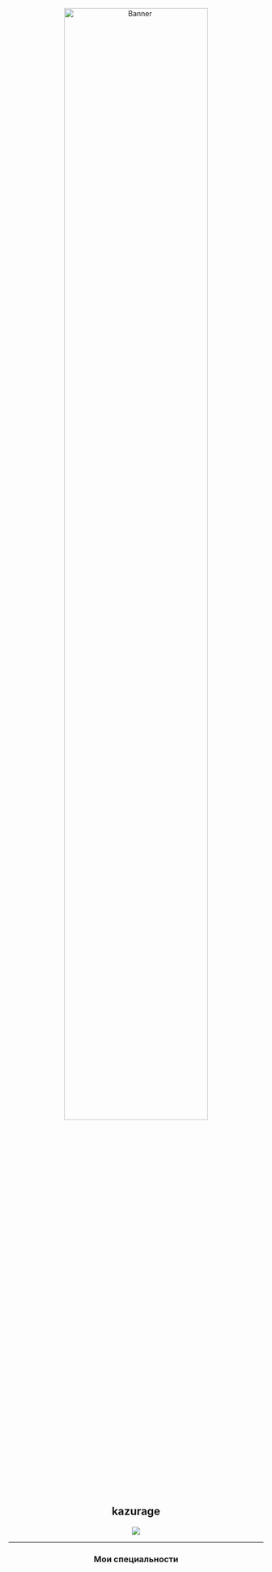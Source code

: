 <p align="center">
<img src="https://cdn.discordapp.com/attachments/1346584024805543996/1371053028249174089/video_2025-05-10_11-35-53.gif?ex=6821bc22&is=68206aa2&hm=6b4c1a2b41bfd40043d9c5aab3df43143ee75fb6cb7e5f97c0b82065a24b56c5&" width="75%" alt="Banner">
</p>

<h2 align="center">
  kazurage
</h2>

<p align="center">
  <a href="https://t.me/kazurage">
    <img src="https://img.shields.io/badge/Telegram-kazurage-blue?style=for-the-badge&logo=telegram&logoColor=white&color=0088cc">
  </a>
</p>

<hr>

<h3 align="center">Мои специальности</h3>
